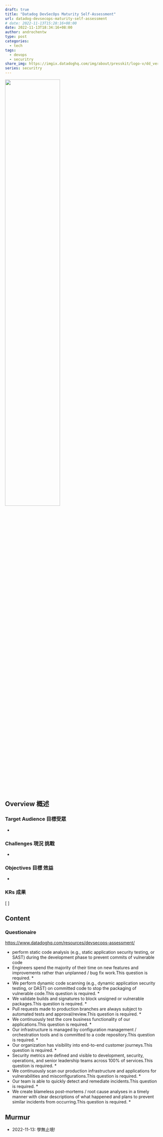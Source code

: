 ```yaml
---
draft: true
title: "Datadog DevSecOps Maturity Self-Assessment"
url: datadog-devsecops-maturity-self-assessment
# date: 2022-11-13T15:28:16+08:00
date: 2022-11-13T18:34:16+08:00
author: androchentw
type: post
categories:
  - tech
tags: 
  - devops
  - securitry
share_img: https://imgix.datadoghq.com/img/about/presskit/logo-v/dd_vertical_purple.png?auto=format&fit=max&w=698&dpr=2
series: securitry
---
```


<img style="width:60%;" src="https://imgix.datadoghq.com/img/about/presskit/logo-v/dd_vertical_purple.png?auto=format&fit=max&w=698&dpr=2">

## Overview 概述

<!--more-->

### Target Audience 目標受眾

*

### Challenges 現況 挑戰

*

### Objectives 目標 效益

*

### KRs 成果

[ ]

## Content

### Questionaire

<https://www.datadoghq.com/resources/devsecops-assessment/>

* perform static code analysis (e.g., static application security testing, or SAST) during the development phase to prevent commits of vulnerable code
* Engineers spend the majority of their time on new features and improvements rather than unplanned / bug fix work.This question is required. *
* We perform dynamic code scanning (e.g., dynamic application security testing, or DAST) on committed code to stop the packaging of vulnerable code.This question is required. *
* We validate builds and signatures to block unsigned or vulnerable packages.This question is required. *
* Pull requests made to production branches are always subject to automated tests and approval/review.This question is required. *
* We continuously test the core business functionality of our applications.This question is required. *
* Our infrastructure is managed by configuration management / orchestration tools and is committed to a code repository.This question is required. *
* Our organization has visibility into end-to-end customer journeys.This question is required. *
* Security metrics are defined and visible to development, security, operations, and senior leadership teams across 100% of services.This question is required. *
* We continuously scan our production infrastructure and applications for vulnerabilities and misconfigurations.This question is required. *
* Our team is able to quickly detect and remediate incidents.This question is required. *
* We create blameless post-mortems / root cause analyses in a timely manner with clear descriptions of what happened and plans to prevent similar incidents from occurring.This question is required. *

## Murmur

* 2022-11-13: 學無止境!
